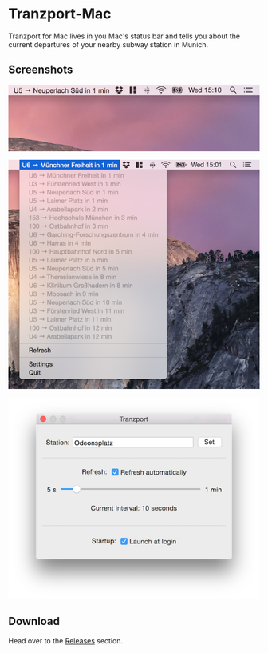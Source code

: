 # Tranzport-Mac

Tranzport for Mac lives in you Mac's status bar and tells you about the current departures of your nearby subway station in Munich.

## Screenshots

![Screenshot 1](https://github.com/steverab/Tranzport-Mac/raw/master/Tranzport-Mac-1.png)

![Screenshot 2](https://github.com/steverab/Tranzport-Mac/raw/master/Tranzport-Mac-2.png)

![Settings](https://raw.githubusercontent.com/steverab/Tranzport-Mac/master/Tranzport-Mac-Settings.png)

## Download

Head over to the [Releases](https://github.com/steverab/Tranzport-Mac/releases) section.
